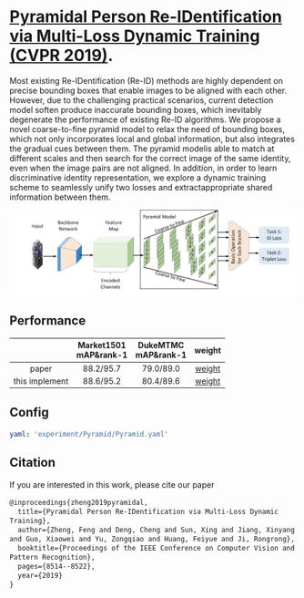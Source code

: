 # [Pyramidal Person Re-IDentification via Multi-Loss Dynamic Training (CVPR 2019)](http://openaccess.thecvf.com/content_CVPR_2019/papers/Zheng_Pyramidal_Person_Re-IDentification_via_Multi-Loss_Dynamic_Training_CVPR_2019_paper.pdf). 

Most existing Re-IDentification (Re-ID) methods are highly dependent on precise bounding boxes that enable images to be aligned with each other. However, due to the challenging practical scenarios, current detection model soften produce inaccurate bounding boxes, which inevitably degenerate the performance of existing Re-ID algorithms. We propose a novel coarse-to-fine pyramid model to relax the need of bounding boxes, which not only incorporates local and global information, but also integrates the gradual cues between them. The pyramid modelis able to match at different scales and then search for the correct image of the same identity, even when the image pairs are not aligned. In addition, in order to learn discriminative identity representation, we explore a dynamic training scheme to seamlessly unify two losses and extractappropriate shared information between them. 

![Framework](figures/framework.JPG)

## Performance

||Market1501<br>mAP&rank-1</br>|DukeMTMC<br>mAP&rank-1</br>|weight|
|:-:|:-:|:-:|:-:|
|paper|88.2/95.7|79.0/89.0|[weight](https://drive.google.com/drive/folders/1vK30A-8FlQbQGVT-Wv9W9qMz-A74fv_3?usp=sharing)|
|this implement|88.6/95.2|80.4/89.6|[weight](https://drive.google.com/drive/folders/1vK30A-8FlQbQGVT-Wv9W9qMz-A74fv_3?usp=sharing)|

## Config
```yaml
yaml: 'experiment/Pyramid/Pyramid.yaml'
```
## Citation

If you are interested in this work, please cite our paper
```
@inproceedings{zheng2019pyramidal,
  title={Pyramidal Person Re-IDentification via Multi-Loss Dynamic Training},
  author={Zheng, Feng and Deng, Cheng and Sun, Xing and Jiang, Xinyang and Guo, Xiaowei and Yu, Zongqiao and Huang, Feiyue and Ji, Rongrong},
  booktitle={Proceedings of the IEEE Conference on Computer Vision and Pattern Recognition},
  pages={8514--8522},
  year={2019}
}
```
